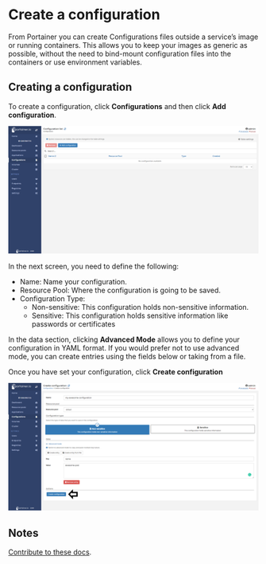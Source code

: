 # Create a configuration

From Portainer you can create Configurations files outside a service’s image or running containers. This allows you to keep your images as generic as possible, without the need to bind-mount configuration files into the containers or use environment variables.

## Creating a configuration

To create a configuration, click <b>Configurations</b> and then click <b>Add configuration</b>.

![add](assets/add-1.png)

In the next screen, you need to define the following:

* Name: Name your configuration.
* Resource Pool: Where the configuration is going to be saved.
* Configuration Type:
  - Non-sensitive: This configuration holds non-sensitive information.
  - Sensitive: This configuration holds sensitive information like passwords or certificates

In the data section, clicking <b>Advanced Mode</b> allows you to define your configuration in YAML format. If you would prefer not to use advanced mode, you can create entries using the fields below or taking from a file. 

Once you have set your configuration, click <b>Create configuration</b>

![add](assets/add-2.png)

## Notes

[Contribute to these docs](https://github.com/portainer/portainer-docs/blob/master/contributing.md).